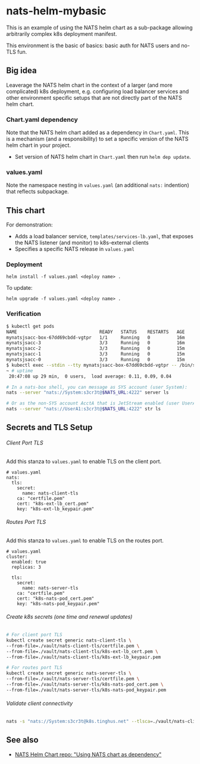 # nats-helm-mybasic

This is an example of using the NATS helm chart as a sub-package allowing arbitrarily complex k8s deployment manifest.

This environment is the basic of basics: basic auth for NATS users and no-TLS fun.

## Big idea

Leaverage the NATS helm chart in the context of a larger (and more complicated) k8s deployment,
e.g. configuring load balancer services and other environment specific setups that are not directly
part of the NATS helm chart.

### Chart.yaml dependency

Note that the NATS helm chart added as a dependency in `Chart.yaml`. This is a mechanism (and a responsibility) to
set a specific version of the NATS helm chart in your project.

- Set version of NATS helm chart in `Chart.yaml` then run `helm dep update`.

### values.yaml

Note the namespace nesting in `values.yaml` (an additional `nats:` indention) that reflects subpackage.

## This chart

For demonstration:

- Adds a load balancer service, `templates/services-lb.yaml`, that exposes the NATS listener (and monitor)
to k8s-external clients
- Specifies a specific NATS release in `values.yaml`

### Deployment

`helm install -f values.yaml <deploy name> .`

To update:

`helm upgrade -f values.yaml <deploy name> .`

### Verification

```bash
$ kubectl get pods
NAME                               READY   STATUS    RESTARTS   AGE
mynatsjsacc-box-67dd69cbdd-vgtpr   1/1     Running   0          16m
mynatsjsacc-3                      3/3     Running   0          16m
mynatsjsacc-2                      3/3     Running   0          15m
mynatsjsacc-1                      3/3     Running   0          15m
mynatsjsacc-0                      3/3     Running   0          15m
$ kubectl exec --stdin --tty mynatsjsacc-box-67dd69cbdd-vgtpr -- /bin/sh
~ # uptime
 20:47:08 up 29 min,  0 users,  load average: 0.11, 0.09, 0.04
```

```bash
# In a nats-box shell, you can message as SYS account (user System):
nats --server "nats://System:s3cr3t@$NATS_URL:4222" server ls

# Or as the non-SYS account AcctA that is JetStream enabled (user UserA1):
nats --server "nats://UserA1:s3cr3t@$NATS_URL:4222" str ls
```

## Secrets and TLS Setup

###### Client Port TLS

Add this stanza to `values.yaml` to enable TLS on the client port.
```text
# values.yaml
nats:
  tls:
    secret:
      name: nats-client-tls
    ca: "certfile.pem"
    cert: "k8s-ext-lb_cert.pem"
    key: "k8s-ext-lb_keypair.pem"
```

###### Routes Port TLS

Add this stanza to `values.yaml` to enable TLS on the routes port.
```text
# values.yaml
cluster:
  enabled: true
  replicas: 3

  tls:
    secret:
      name: nats-server-tls
    ca: "certfile.pem"
    cert: "k8s-nats-pod_cert.pem"
    key: "k8s-nats-pod_keypair.pem"
```

###### Create k8s secrets (one time and renewal updates)
```bash
# For client port TLS
kubectl create secret generic nats-client-tls \
--from-file=./vault/nats-client-tls/certfile.pem \
--from-file=./vault/nats-client-tls/k8s-ext-lb_cert.pem \
--from-file=./vault/nats-client-tls/k8s-ext-lb_keypair.pem

# For routes port TLS
kubectl create secret generic nats-server-tls \
--from-file=./vault/nats-server-tls/certfile.pem \
--from-file=./vault/nats-server-tls/k8s-nats-pod_cert.pem \
--from-file=./vault/nats-server-tls/k8s-nats-pod_keypair.pem
```

###### Validate client connectivity
```bash
nats -s "nats://System:s3cr3t@k8s.tinghus.net" --tlsca=./vault/nats-client-tls/certfile.pem server ls
```

## See also

- [NATS Helm Chart repo: "Using NATS chart as dependency"](https://github.com/nats-io/k8s/tree/main/helm/charts/nats)